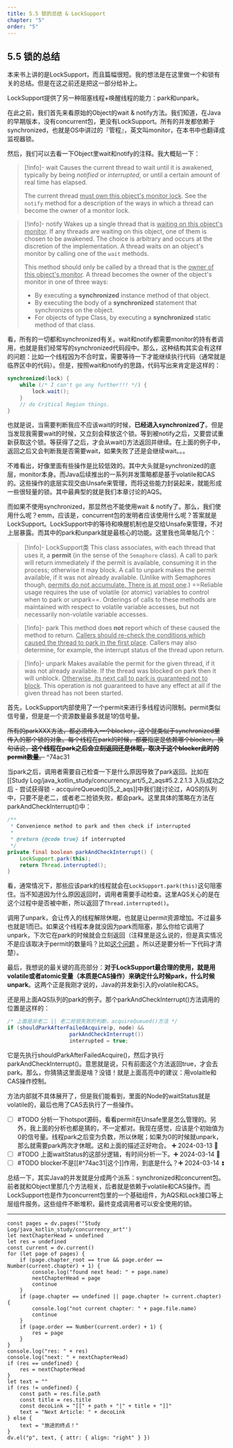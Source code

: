 ```yaml
---
title: 5.5 锁的总结 & LockSupport
chapter: "5"
order: "5"
---
```


## 5.5 锁的总结

本来书上讲的是LockSupport，而且篇幅很短。我的想法是在这里做一个和锁有关的总结。但是在这之前还是把这一部分给补上。

LockSupport提供了另一种阻塞线程+唤醒线程的能力：park和unpark。

在此之前，我们首先来看原始的Object的wait & notify方法。我们知道，在Java的早期版本，没有concurrent包，更没有LockSupport。所有的并发都依赖于synchronized，也就是OS中讲过的『管程』，英文叫monitor，在本书中也翻译成监视器锁。

然后，我们可以去看一下Object里wait和notify的注释。我大概贴一下：

> [!info]- wait
> Causes the current thread to wait until it is awakened, typically by being *notified* or *interrupted*, or until a certain amount of real time has elapsed.
> 
> The current thread <u>must own this object's monitor lock</u>. See the `notify` method for a description of the ways in which a thread can become the owner of a monitor lock.

> [!info]- notify
> Wakes up a single thread that is <u>waiting on this object's monitor</u>. If any threads are waiting on this object, one of them is chosen to be awakened. The choice is arbitrary and occurs at the discretion of the implementation. A thread waits on an object's monitor by calling one of the `wait` methods.
> 
> This method should only be called by a thread that is the <u>owner of this object's monitor</u>. A thread becomes the owner of the object's monitor in one of three ways:
> 
> * By executing a **synchronized** instance method of that object.
> * By executing the body of a **synchronized** statement that synchronizes on the object.
> * For objects of type Class, by executing a **synchronized** static method of that class.

看，所有的一切都和synchronized有关。wait和notify都需要monitor的持有者调用，也就是我们经常写的synchronized代码段中。那么，这种结构其实会有这样的问题：比如一个线程因为不合时宜，需要等待一下才能继续执行代码（通常就是临界区中的代码）。但是，按照wait和notify的思路，代码写出来肯定是这样的：

```java
synchronized(lock) {
	while (/* I can't go any further!!! */) {
		lock.wait();
	}
	// do Critical Region things.
}
```

也就是说，当需要判断我应不应该wait的时候，**已经进入synchronized了**。但是当发现我需要wait的时候，又立刻会释放这个锁。等到被notify之后，又要尝试重新获取这个锁。等获得了之后，才会从wait()方法返回并继续。在上面的例子中，返回之后又会判断我是否需要wait，如果失败了还是会继续wait。。。

不难看出，好像里面有些操作是比较低效的。其中大头就是synchronized的底层，monitor本身。而Java后续推出的一系列并发策略都是基于volatile和CAS的。这些操作的底层实现交由Unsafe来管理，而将这些能力封装起来，就能形成一些很轻量的锁。其中最典型的就是我们本章讨论的AQS。

而如果不使用synchronized，那显然也不能使用wait \& notify了。那么，我们使用什么呢？emm，应该是，concurrent包的发明者应该使用什么呢？答案就是LockSupport。LockSupport中的等待和唤醒机制也是交给Unsafe来管理，不对上层暴露。而其中的park和unpark就是最核心的功能。这里我也简单贴几个：

> [!info]- LockSupport类
> This class associates, with each thread that uses it, a **permit** (in the sense of the `Semaphore` class). A call to park will return immediately if the permit is available, consuming it in the process; otherwise it may block. A call to unpark makes the permit available, if it was not already available. (Unlike with Semaphores though, <u>permits do not accumulate. There is at most one</u>.) ==Reliable usage requires the use of volatile (or atomic) variables to control when to park or unpark==. Orderings of calls to these methods are maintained with respect to volatile variable accesses, but not necessarily non-volatile variable accesses.

> [!info]- park
> This method does **not** report which of these caused the method to return. <u>Callers should re-check the conditions which caused the thread to park in the first place</u>. Callers may also determine, for example, the interrupt status of the thread upon return.

> [!info]- unpark
> Makes available the permit for the given thread, if it was not already available. If the thread was blocked on park then it will unblock. <u>Otherwise, its next call to park is guaranteed not to block</u>. This operation is not guaranteed to have any effect at all if the given thread has not been started.

首先，LockSupport内部使用了一个permit来进行多线程访问限制。permit类似信号量，但是是一个资源数量最多就是1的信号量。

~~所有的parkXXX方法，都必须传入一个blocker，这个就类似于synchronized里传入的那个锁的对象。每个线程在park的时候，都要指定是依赖哪个blocker。换句话说，**这个线程在park之后会立刻返回还是休眠，取决于这个blocker此时的permit数量**。~~ ^74ac31

当park之后，调用者需要自己检查一下是什么原因导致了park返回。比如在[[Study Log/java_kotlin_study/concurrency_art/5_2_aqs#5.2.2.1.3 入队成功之后 - 尝试获得锁 - accquireQueued()|5_2_aqs]]中我们就讨论过，AQS的队列中，只要不是老二，或者老二抢锁失败，都会park。这里具体的策略在方法在parkAndCheckInterrupt()中：

```java
/**
 * Convenience method to park and then check if interrupted
 *
 * @return {@code true} if interrupted
 */
private final boolean parkAndCheckInterrupt() {
	LockSupport.park(this);
	return Thread.interrupted();
}
```

看，通常情况下，那些应该park的线程就会在`LockSupport.park(this)`这句阻塞住。当不知道因为什么原因返回时，调用者需要手动检查。这里AQS关心的是在这个过程中是否被中断，所以返回了`Thread.interrupted()`。

调用了unpark，会让传入的线程解除休眠，也就是让permit资源增加。不过最多也就是1而已。如果这个线程本身就没因为park而阻塞，那么你给它调用了unpark，下次它在park的时候就会立刻返回（注释里是这么说的，但是真实情况不是应该取决于permit的数量吗？比如[这个问题](https://stackoverflow.com/questions/72636299/when-locksupport-unpark-occur-before-locksupport-park-it-would-block-in-th) 。所以还是要分析一下代码才清楚）。

最后，我想说的最关键的高亮部分：**对于LockSupport最合理的使用，就是用volatile或者atomic变量（本质是CAS操作）来确定什么时候park，什么时候unpark**。这两个正是我刚才说的，Java的并发新引入的volatile和CAS。

还是用上面AQS队列的park的例子。那个parkAndCheckInterrupt()方法调用的位置是这样的：

```java
/* 上面是非老二 || 老二抢锁失败的判断，acquireQueued()方法 */
if (shouldParkAfterFailedAcquire(p, node) &&
                    parkAndCheckInterrupt())
                    interrupted = true;
```

它是先执行shouldParkAfterFailedAcquire()，然后才执行parkAndCheckInterrupt()。意思就是说，只有前面这个方法返回true，才会去park。那么，你猜猜这里面是啥？没错！就是上面高亮中的建议：用volaitle和CAS操作控制。

方法内部就不具体展开了，但是我们能看到，里面的Node的waitStatus就是volatile的，最后也用了CAS去执行了一些操作。

- [ ] #TODO 分析一下hotspot源码，看看permit在Unsafe里是怎么管理的。另外，我上面的分析也都是猜的，不一定都对。我现在感觉，应该是个初始值为0的信号量。线程park之后变为负数，所以休眠；如果为0的时候就unpark，那么就需要park两次才休眠。这和上面的描述正好吻合。 ➕ 2024-03-13 🔼 
- [ ] #TODO 上面waitStatus的这部分逻辑，有时间分析一下。➕ 2024-03-14 🔼 
- [ ] #TODO blocker不是[[#^74ac31|这个]]作用，到底是什么？➕ 2024-03-14 ⏫ 

总结一下，其实Java的并发就是分成两个派系：synchronized和concurrent包。前者就和Object里那几个方法相关，后者就是依赖于volatile和CAS操作。而LockSupport也是作为concurrent包里的一个基础组件，为AQS和Lock接口等上层组件服务。这些组件不断堆积，最终变成调用者可以安全使用的锁。

---

```dataviewjs
const pages = dv.pages('"Study Log/java_kotlin_study/concurrency_art"')
let nextChapterHead = undefined
let res = undefined
const current = dv.current()
for (let page of pages) {
	if (page.chapter_root == true && page.order == Number(current.chapter) + 1) {
		console.log("found next head: " + page.name)
		nextChapterHead = page
		continue
	}
	if (page.chapter == undefined || page.chapter != current.chapter) {
		console.log("not current chapter: " + page.file.name)
		continue
	}
	if (page.order == Number(current.order) + 1) {
		res = page
	}
}
console.log("res: " + res)
console.log("next: " + nextChapterHead)
if (res == undefined) {
	res = nextChapterHead
}
let text = ""
if (res != undefined) {
	const path = res.file.path
	const title = res.title
	const decoLink = "[[" + path + "|" + title + "]]"
	text = "Next Article: " + decoLink
} else {
	text = "旅途的终点！"
}
dv.el("p", text, { attr: { align: "right" } })
```